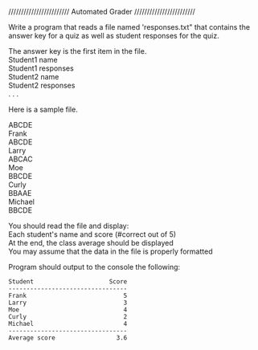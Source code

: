 //////////////////////// Automated Grader ////////////////////////

Write a program that reads a file named 'responses.txt" that contains the answer key for a quiz
as well as student responses for the quiz.

The answer key is the first item in the file.<br>
Student1 name<br>
Student1 responses<br>
Student2 name<br>
Student2 responses<br>
. . .<br>

Here is a sample file.

ABCDE                  
Frank                     
ABCDE                  
Larry<br>
ABCAC<br>
Moe<br>
BBCDE<br>
Curly<br>
BBAAE<br>
Michael<br>
BBCDE<br>

You should read the file and display:<br>
Each student's name and score (#correct out of 5)<br>
At the end, the class average should be displayed<br>
You may assume that the data in the file is properly formatted<br>

Program should output to the console the following:
```
Student                     Score 
---------------------------------
Frank                           5
Larry                           3
Moe                             4
Curly                           2
Michael                         4
---------------------------------
Average score                 3.6
```

